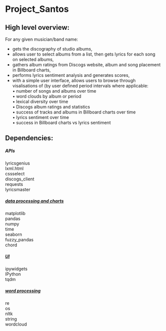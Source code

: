 # Project_Santos

## High level overview:

For any given musician/band name: <br>
   - gets the discography of studio albums, <br>
   - allows user to select albums from a list, then gets lyrics for each song on selected albums,<br>
   - gathers album ratings from Discogs website, album and song placement in Billboard charts,<br>
   - performs lyrics sentiment analysis and generates scores, <br>
   - with a simple user interface, allows users to browse through visalisations of (by user defined period intervals where applicable: <br>
      • number of songs and albums over time<br>
      • word clouds by album or period <br>
      • lexical diversity over time <br>
      • Discogs album ratings and statistics <br> 
      • success of tracks and albums in Billboard charts over time<br>
      • lyrics sentiment over time <br>
      • success in Billboard charts vs lyrics sentiment <br>
   

## Dependencies:

<h5><i>APIs</i></h5>
lyricsgenius<br>
lxml.html<br>
cssselect<br>
discogs_client<br>
requests<br>
lyricsmaster<br>

<h5><u><i>data processing and charts</i></u></h5>
matplotlib<br>
pandas<br>
numpy<br>
time<br>
seaborn<br>
fuzzy_pandas<br>
chord<br>

<h5><u><i>UI</i></u></h5>
ipywidgets<br>
IPython<br>
tqdm<br>

<h5><u><i>word processing</i></u></h5>
re<br>
os<br>
nltk<br>
string<br>
wordcloud<br>

